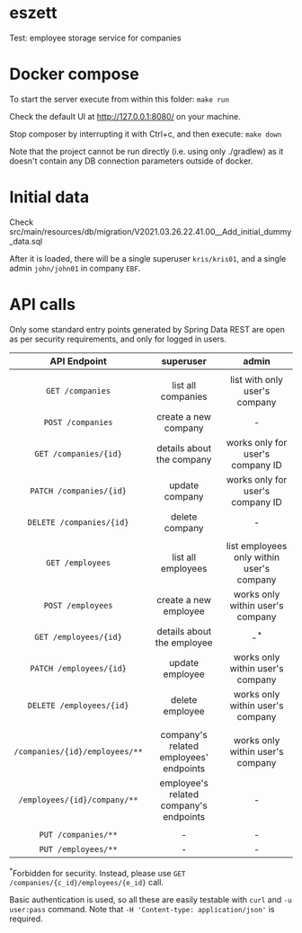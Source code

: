 # eszett
Test: employee storage service for companies

# Docker compose
To start the server execute from within this folder:
`make run`

Check the default UI at http://127.0.0.1:8080/ on your machine.

Stop composer by interrupting it with Ctrl+c, and then execute:
`make down`

Note that the project cannot be run directly (i.e. using only ./gradlew) as it doesn't contain any DB connection
parameters outside of docker.

# Initial data
Check src/main/resources/db/migration/V2021.03.26.22.41.00__Add_initial_dummy_data.sql

After it is loaded, there will be a single superuser `kris/kris01`, and a single admin `john/john01` in company `EBF`.

# API calls
Only some standard entry points generated by Spring Data REST are open as per security requirements, and only for logged
in users.

| API Endpoint | superuser | admin |
| :---: | :---: | :---: |
||||
| `GET /companies` | list all companies | list with only user's company |
| `POST /companies` | create a new company | - |
| `GET /companies/{id}` | details about the company | works only for user's company ID |
| `PATCH /companies/{id}` | update company | works only for user's company ID |
| `DELETE /companies/{id}` | delete company | - |
||||
| `GET /employees` | list all employees | list employees only within user's company |
| `POST /employees` | create a new employee | works only within user's company |
| `GET /employees/{id}` | details about the employee | -<sup>*</sup> |
| `PATCH /employees/{id}` | update employee | works only within user's company |
| `DELETE /employees/{id}` | delete employee | works only within user's company |
||||
| `/companies/{id}/employees/**` | company's related employees' endpoints | works only within user's company |
| `/employees/{id}/company/**` | employee's related company's endpoints | - |
||||
| `PUT /companies/**` | - | - |
| `PUT /employees/**` | - | - |


<sup>*</sup>Forbidden for security. Instead, please use `GET /companies/{c_id}/employees/{e_id}` call.

Basic authentication is used, so all these are easily testable with `curl` and `-u user:pass` command. Note that
`-H 'Content-type: application/json'` is required.
